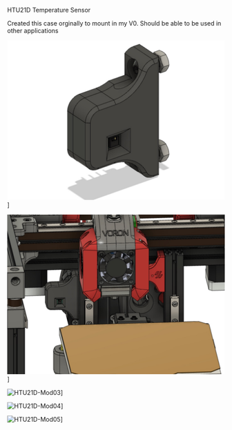 HTU21D Temperature Sensor

Created this case orginally to mount in my V0. Should be able to be used in other applications

![HTU21D-Mod01](Images/HTU21D-01.jpg)]

![HTU21D-Mod02](Images/HTU21D-02.jpg)]

![HTU21D-Mod03](Images/HTU21D-03.jpg)]

![HTU21D-Mod04](Images/HTU21D-04.jpg)]

![HTU21D-Mod05](Images/HTU21D-05.jpg)]


